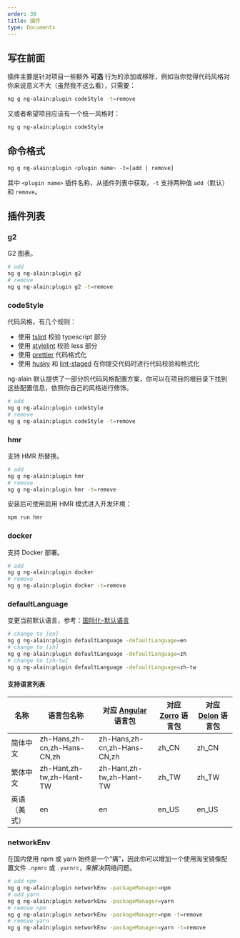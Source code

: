 ```yaml
---
order: 30
title: 插件
type: Documents
---
```


## 写在前面

插件主要是针对项目一些额外 **可选** 行为的添加或移除，例如当你觉得代码风格对你来说意义不大（虽然我不这么看），只需要：

```bash
ng g ng-alain:plugin codeStyle -t=remove
```

又或者希望项目应该有一个统一风格时：

```bash
ng g ng-alain:plugin codeStyle
```

## 命令格式

```bash
ng g ng-alain:plugin <plugin name> -t=[add | remove]
```

其中 `<plugin name>` 插件名称，从插件列表中获取，`-t` 支持两种值 `add`（默认） 和 `remove`。

## 插件列表

### g2

G2 图表。

```bash
# add
ng g ng-alain:plugin g2
# remove
ng g ng-alain:plugin g2 -t=remove
```

### codeStyle

代码风格，有几个规则：

- 使用 [tslint](https://github.com/palantir/tslint) 校验 typescript 部分
- 使用 [stylelint](https://github.com/stylelint/stylelint) 校验 less 部分
- 使用 [prettier](https://github.com/prettier/prettier) 代码格式化
- 使用 [husky](https://github.com/typicode/husky) 和 [lint-staged](https://github.com/okonet/lint-staged) 在你提交代码时进行代码校验和格式化

ng-alain 默认提供了一部分的代码风格配置方案，你可以在项目的根目录下找到这些配置信息，依照你自己的风格进行修饰。

```bash
# add
ng g ng-alain:plugin codeStyle
# remove
ng g ng-alain:plugin codeStyle -t=remove
```

### hmr

支持 HMR 热替换。

```bash
# add
ng g ng-alain:plugin hmr
# remove
ng g ng-alain:plugin hmr -t=remove
```

安装后可使用启用 HMR 模式进入开发环境：

```bash
npm run hmr
```

### docker

支持 Docker 部署。

```bash
# add
ng g ng-alain:plugin docker
# remove
ng g ng-alain:plugin docker -t=remove
```

### defaultLanguage

变更当前默认语言，参考：[国际化-默认语言](/docs/i18n#默认语言)

```bash
# change to [en]
ng g ng-alain:plugin defaultLanguage -defaultLanguage=en
# change to [zh]
ng g ng-alain:plugin defaultLanguage -defaultLanguage=zh
# change to [zh-tw]
ng g ng-alain:plugin defaultLanguage -defaultLanguage=zh-tw
```

#### 支持语言列表

| 名称     | 语言包名称                  | 对应 [Angular](https://github.com/angular/angular/tree/master/packages/common/locales) 语言包         | 对应 [Zorro](http://ng.ant.design/docs/i18n/zh#%E6%94%AF%E6%8C%81%E8%AF%AD%E8%A8%80) 语言包 | 对应 [Delon](/theme/locale) 语言包 |
| -------- | --------------------------- | --------------------------- | ----------------- | ----------------- |
| 简体中文 | zh-Hans,zh-cn,zh-Hans-CN,zh | zh-Hans,zh-cn,zh-Hans-CN,zh | zh_CN             | zh_CN             |
| 繁体中文 | zh-Hant,zh-tw,zh-Hant-TW    | zh-Hant,zh-tw,zh-Hant-TW    | zh_TW             | zh_TW             |
| 英语（美式） | en                          | en                          | en_US             | en_US             |

### networkEnv

在国内使用 npm 或 yarn 始终是一个“痛”，因此你可以增加一个使用淘宝镜像配置文件 `.npmrc` 或 `.yarnrc`，来解决网络问题。

```bash
# add npm
ng g ng-alain:plugin networkEnv -packageManager=npm
# add yarn
ng g ng-alain:plugin networkEnv -packageManager=yarn
# remove npm
ng g ng-alain:plugin networkEnv -packageManager=npm -t=remove
# remove yarn
ng g ng-alain:plugin networkEnv -packageManager=yarn -t=remove
```
